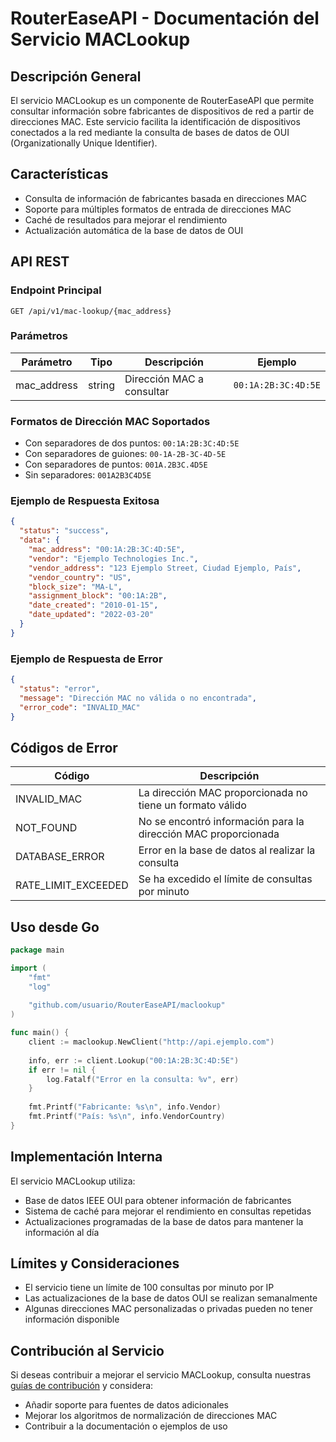 # RouterEaseAPI - Documentación del Servicio MACLookup

## Descripción General

El servicio MACLookup es un componente de RouterEaseAPI que permite consultar información sobre fabricantes de dispositivos de red a partir de direcciones MAC. Este servicio facilita la identificación de dispositivos conectados a la red mediante la consulta de bases de datos de OUI (Organizationally Unique Identifier).

## Características

- Consulta de información de fabricantes basada en direcciones MAC
- Soporte para múltiples formatos de entrada de direcciones MAC
- Caché de resultados para mejorar el rendimiento
- Actualización automática de la base de datos de OUI

## API REST

### Endpoint Principal

```
GET /api/v1/mac-lookup/{mac_address}
```

### Parámetros

| Parámetro | Tipo | Descripción | Ejemplo |
|-----------|------|-------------|---------|
| mac_address | string | Dirección MAC a consultar | `00:1A:2B:3C:4D:5E` |

### Formatos de Dirección MAC Soportados

- Con separadores de dos puntos: `00:1A:2B:3C:4D:5E`
- Con separadores de guiones: `00-1A-2B-3C-4D-5E`
- Con separadores de puntos: `001A.2B3C.4D5E`
- Sin separadores: `001A2B3C4D5E`

### Ejemplo de Respuesta Exitosa

```json
{
  "status": "success",
  "data": {
    "mac_address": "00:1A:2B:3C:4D:5E",
    "vendor": "Ejemplo Technologies Inc.",
    "vendor_address": "123 Ejemplo Street, Ciudad Ejemplo, País",
    "vendor_country": "US",
    "block_size": "MA-L",
    "assignment_block": "00:1A:2B",
    "date_created": "2010-01-15",
    "date_updated": "2022-03-20"
  }
}
```

### Ejemplo de Respuesta de Error

```json
{
  "status": "error",
  "message": "Dirección MAC no válida o no encontrada",
  "error_code": "INVALID_MAC"
}
```

## Códigos de Error

| Código | Descripción |
|--------|-------------|
| INVALID_MAC | La dirección MAC proporcionada no tiene un formato válido |
| NOT_FOUND | No se encontró información para la dirección MAC proporcionada |
| DATABASE_ERROR | Error en la base de datos al realizar la consulta |
| RATE_LIMIT_EXCEEDED | Se ha excedido el límite de consultas por minuto |

## Uso desde Go

```go
package main

import (
    "fmt"
    "log"
    
    "github.com/usuario/RouterEaseAPI/maclookup"
)

func main() {
    client := maclookup.NewClient("http://api.ejemplo.com")
    
    info, err := client.Lookup("00:1A:2B:3C:4D:5E")
    if err != nil {
        log.Fatalf("Error en la consulta: %v", err)
    }
    
    fmt.Printf("Fabricante: %s\n", info.Vendor)
    fmt.Printf("País: %s\n", info.VendorCountry)
}
```

## Implementación Interna

El servicio MACLookup utiliza:
- Base de datos IEEE OUI para obtener información de fabricantes
- Sistema de caché para mejorar el rendimiento en consultas repetidas
- Actualizaciones programadas de la base de datos para mantener la información al día

## Límites y Consideraciones

- El servicio tiene un límite de 100 consultas por minuto por IP
- Las actualizaciones de la base de datos OUI se realizan semanalmente
- Algunas direcciones MAC personalizadas o privadas pueden no tener información disponible

## Contribución al Servicio

Si deseas contribuir a mejorar el servicio MACLookup, consulta nuestras [guías de contribución](CONTRIBUTING.md) y considera:

- Añadir soporte para fuentes de datos adicionales
- Mejorar los algoritmos de normalización de direcciones MAC
- Contribuir a la documentación o ejemplos de uso